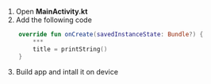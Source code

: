 1. Open **MainActivity.kt**
2. Add the following code
```kotlin
    override fun onCreate(savedInstanceState: Bundle?) {
        ***
        title = printString()
    }
```
3. Build app and intall it on device
